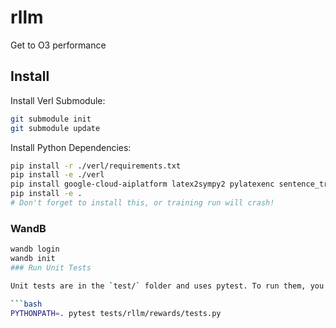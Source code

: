 # rllm

Get to O3 performance

## Install

Install Verl Submodule:

```bash
git submodule init
git submodule update
```

Install Python Dependencies:

```bash
pip install -r ./verl/requirements.txt
pip install -e ./verl
pip install google-cloud-aiplatform latex2sympy2 pylatexenc sentence_transformers
pip install -e .
# Don't forget to install this, or training run will crash!
```

### WandB

````bash
wandb login
wandb init
### Run Unit Tests

Unit tests are in the `test/` folder and uses pytest. To run them, you can do something like this.

```bash
PYTHONPATH=. pytest tests/rllm/rewards/tests.py
````
